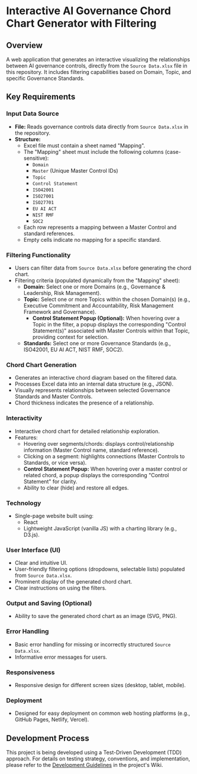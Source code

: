 # Interactive AI Governance Chord Chart Generator with Filtering

## Overview

A web application that generates an interactive visualizing the relationships between AI governance controls, directly from the `Source Data.xlsx` file in this repository. It includes filtering capabilities based on Domain, Topic, and specific Governance Standards.

## Key Requirements

### Input Data Source

* **File:** Reads governance controls data directly from `Source Data.xlsx` in the repository.
* **Structure:**
    * Excel file must contain a sheet named "Mapping".
    * The "Mapping" sheet must include the following columns (case-sensitive):
        * `Domain`
        * `Master` (Unique Master Control IDs)
        * `Topic`
        * `Control Statement`
        * `ISO42001`
        * `ISO27001`
        * `ISO27701`
        * `EU AI ACT`
        * `NIST RMF`
        * `SOC2`
    * Each row represents a mapping between a Master Control and standard references.
    * Empty cells indicate no mapping for a specific standard.

### Filtering Functionality

* Users can filter data from `Source Data.xlsx` before generating the chord chart.
* Filtering criteria (populated dynamically from the "Mapping" sheet):
    * **Domain:** Select one or more Domains (e.g., Governance & Leadership, Risk Management).
    * **Topic:** Select one or more Topics within the chosen Domain(s) (e.g., Executive Commitment and Accountability, Risk Management Framework and Governance).
        * **Control Statement Popup (Optional):** When hovering over a Topic in the filter, a popup displays the corresponding "Control Statement(s)" associated with Master Controls within that Topic, providing context for selection.
    * **Standards:** Select one or more Governance Standards (e.g., ISO42001, EU AI ACT, NIST RMF, SOC2).

### Chord Chart Generation

* Generates an interactive chord diagram based on the filtered data.
* Processes Excel data into an internal data structure (e.g., JSON).
* Visually represents relationships between selected Governance Standards and Master Controls.
* Chord thickness indicates the presence of a relationship.

### Interactivity

* Interactive chord chart for detailed relationship exploration.
* Features:
    * Hovering over segments/chords: displays control/relationship information (Master Control name, standard reference).
    * Clicking on a segment: highlights connections (Master Controls to Standards, or vice versa).
    * **Control Statement Popup:** When hovering over a master control or related chord, a popup displays the corresponding "Control Statement" for clarity.
    * Ability to clear (hide) and restore all edges.

### Technology

* Single-page website built using:
    * React
    * Lightweight JavaScript (vanilla JS) with a charting library (e.g., D3.js).
  

### User Interface (UI)

* Clear and intuitive UI.
* User-friendly filtering options (dropdowns, selectable lists) populated from `Source Data.xlsx`.
* Prominent display of the generated chord chart.
* Clear instructions on using the filters.

### Output and Saving (Optional)

* Ability to save the generated chord chart as an image (SVG, PNG).

### Error Handling

* Basic error handling for missing or incorrectly structured `Source Data.xlsx`.
* Informative error messages for users.

### Responsiveness

* Responsive design for different screen sizes (desktop, tablet, mobile).

### Deployment

* Designed for easy deployment on common web hosting platforms (e.g., GitHub Pages, Netlify, Vercel).

## Development Process

This project is being developed using a Test-Driven Development (TDD) approach. For details on testing strategy, conventions, and implementation, please refer to the [Development Guidelines]() in the project's Wiki.
